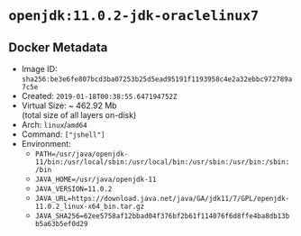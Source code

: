 # `openjdk:11.0.2-jdk-oraclelinux7`

## Docker Metadata

- Image ID: `sha256:be3e6fe807bcd3ba07253b25d5ead95191f1193958c4e2a32ebbc972789a7c5e`
- Created: `2019-01-18T00:38:55.647194752Z`
- Virtual Size: ~ 462.92 Mb  
  (total size of all layers on-disk)
- Arch: `linux`/`amd64`
- Command: `["jshell"]`
- Environment:
  - `PATH=/usr/java/openjdk-11/bin:/usr/local/sbin:/usr/local/bin:/usr/sbin:/usr/bin:/sbin:/bin`
  - `JAVA_HOME=/usr/java/openjdk-11`
  - `JAVA_VERSION=11.0.2`
  - `JAVA_URL=https://download.java.net/java/GA/jdk11/7/GPL/openjdk-11.0.2_linux-x64_bin.tar.gz`
  - `JAVA_SHA256=62ee5758af12bbad04f376bf2b61f114076f6d8ffe4ba8db13bb5a63b5ef0d29`
